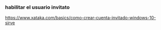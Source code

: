 


### habilitar el usuario invitato
https://www.xataka.com/basics/como-crear-cuenta-invitado-windows-10-sirve